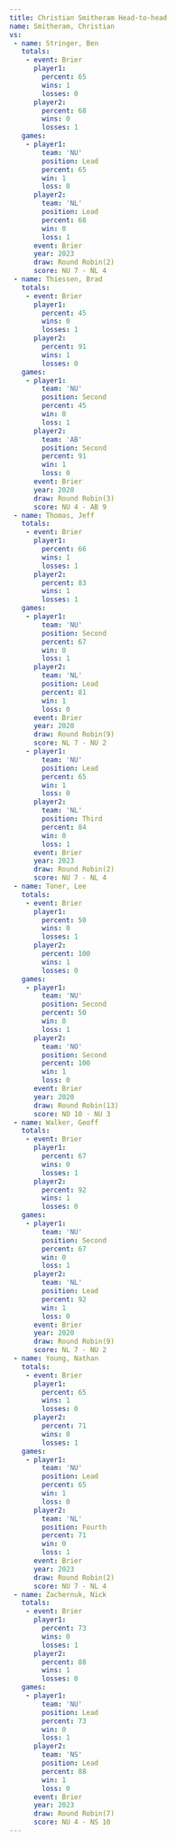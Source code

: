 ```yaml
---
title: Christian Smitheram Head-to-head
name: Smitheram, Christian
vs:
 - name: Stringer, Ben
   totals:
    - event: Brier
      player1:
        percent: 65
        wins: 1
        losses: 0
      player2:
        percent: 68
        wins: 0
        losses: 1
   games:
    - player1:
        team: 'NU'
        position: Lead
        percent: 65
        win: 1
        loss: 0
      player2:
        team: 'NL'
        position: Lead
        percent: 68
        win: 0
        loss: 1
      event: Brier
      year: 2023
      draw: Round Robin(2)
      score: NU 7 - NL 4
 - name: Thiessen, Brad
   totals:
    - event: Brier
      player1:
        percent: 45
        wins: 0
        losses: 1
      player2:
        percent: 91
        wins: 1
        losses: 0
   games:
    - player1:
        team: 'NU'
        position: Second
        percent: 45
        win: 0
        loss: 1
      player2:
        team: 'AB'
        position: Second
        percent: 91
        win: 1
        loss: 0
      event: Brier
      year: 2020
      draw: Round Robin(3)
      score: NU 4 - AB 9
 - name: Thomas, Jeff
   totals:
    - event: Brier
      player1:
        percent: 66
        wins: 1
        losses: 1
      player2:
        percent: 83
        wins: 1
        losses: 1
   games:
    - player1:
        team: 'NU'
        position: Second
        percent: 67
        win: 0
        loss: 1
      player2:
        team: 'NL'
        position: Lead
        percent: 81
        win: 1
        loss: 0
      event: Brier
      year: 2020
      draw: Round Robin(9)
      score: NL 7 - NU 2
    - player1:
        team: 'NU'
        position: Lead
        percent: 65
        win: 1
        loss: 0
      player2:
        team: 'NL'
        position: Third
        percent: 84
        win: 0
        loss: 1
      event: Brier
      year: 2023
      draw: Round Robin(2)
      score: NU 7 - NL 4
 - name: Toner, Lee
   totals:
    - event: Brier
      player1:
        percent: 50
        wins: 0
        losses: 1
      player2:
        percent: 100
        wins: 1
        losses: 0
   games:
    - player1:
        team: 'NU'
        position: Second
        percent: 50
        win: 0
        loss: 1
      player2:
        team: 'NO'
        position: Second
        percent: 100
        win: 1
        loss: 0
      event: Brier
      year: 2020
      draw: Round Robin(13)
      score: NO 10 - NU 3
 - name: Walker, Geoff
   totals:
    - event: Brier
      player1:
        percent: 67
        wins: 0
        losses: 1
      player2:
        percent: 92
        wins: 1
        losses: 0
   games:
    - player1:
        team: 'NU'
        position: Second
        percent: 67
        win: 0
        loss: 1
      player2:
        team: 'NL'
        position: Lead
        percent: 92
        win: 1
        loss: 0
      event: Brier
      year: 2020
      draw: Round Robin(9)
      score: NL 7 - NU 2
 - name: Young, Nathan
   totals:
    - event: Brier
      player1:
        percent: 65
        wins: 1
        losses: 0
      player2:
        percent: 71
        wins: 0
        losses: 1
   games:
    - player1:
        team: 'NU'
        position: Lead
        percent: 65
        win: 1
        loss: 0
      player2:
        team: 'NL'
        position: Fourth
        percent: 71
        win: 0
        loss: 1
      event: Brier
      year: 2023
      draw: Round Robin(2)
      score: NU 7 - NL 4
 - name: Zachernuk, Nick
   totals:
    - event: Brier
      player1:
        percent: 73
        wins: 0
        losses: 1
      player2:
        percent: 88
        wins: 1
        losses: 0
   games:
    - player1:
        team: 'NU'
        position: Lead
        percent: 73
        win: 0
        loss: 1
      player2:
        team: 'NS'
        position: Lead
        percent: 88
        win: 1
        loss: 0
      event: Brier
      year: 2023
      draw: Round Robin(7)
      score: NU 4 - NS 10
---
```

